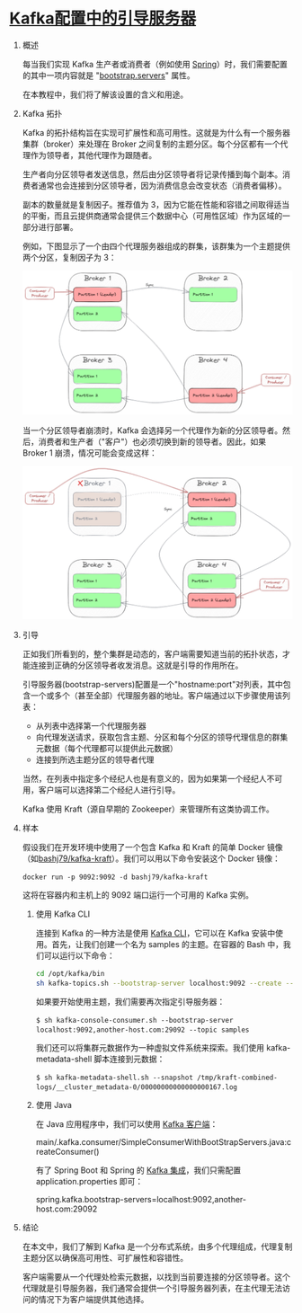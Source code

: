 # [Kafka配置中的引导服务器](https://www.baeldung.com/java-kafka-bootstrap-server)

1. 概述

    每当我们实现 Kafka 生产者或消费者（例如使用 [Spring](https://www.baeldung.com/spring-kafka)）时，我们需要配置的其中一项内容就是 "[bootstrap.servers](https://docs.confluent.io/kafka-clients/java/current/overview.html#initialization)" 属性。

    在本教程中，我们将了解该设置的含义和用途。

2. Kafka 拓扑

    Kafka 的拓扑结构旨在实现可扩展性和高可用性。这就是为什么有一个服务器集群（broker）来处理在 Broker 之间复制的主题分区。每个分区都有一个代理作为领导者，其他代理作为跟随者。

    生产者向分区领导者发送信息，然后由分区领导者将记录传播到每个副本。消费者通常也会连接到分区领导者，因为消费信息会改变状态（消费者偏移）。

    副本的数量就是复制因子。推荐值为 3，因为它能在性能和容错之间取得适当的平衡，而且云提供商通常会提供三个数据中心（可用性区域）作为区域的一部分进行部署。

    例如，下图显示了一个由四个代理服务器组成的群集，该群集为一个主题提供两个分区，复制因子为 3：

    ![Kafka 拓扑](pic/kafka-topology-1024x549-1.webp)

    当一个分区领导者崩溃时，Kafka 会选择另一个代理作为新的分区领导者。然后，消费者和生产者（"客户"）也必须切换到新的领导者。因此，如果 Broker 1 崩溃，情况可能会变成这样：

    ![Kafka拓扑故障](pic/kafka-topology-failure-1024x581-1.png)

3. 引导

    正如我们所看到的，整个集群是动态的，客户端需要知道当前的拓扑状态，才能连接到正确的分区领导者收发消息。这就是引导的作用所在。

    引导服务器(bootstrap-servers)配置是一个"hostname:port"对列表，其中包含一个或多个（甚至全部）代理服务器的地址。客户端通过以下步骤使用该列表：

    - 从列表中选择第一个代理服务器
    - 向代理发送请求，获取包含主题、分区和每个分区的领导代理信息的群集元数据（每个代理都可以提供此元数据）
    - 连接到所选主题分区的领导者代理

    当然，在列表中指定多个经纪人也是有意义的，因为如果第一个经纪人不可用，客户端可以选择第二个经纪人进行引导。

    Kafka 使用 Kraft（源自早期的 Zookeeper）来管理所有这类协调工作。

4. 样本

    假设我们在开发环境中使用了一个包含 Kafka 和 Kraft 的简单 Docker 镜像（如[bashj79/kafka-kraft](https://hub.docker.com/r/bashj79/kafka-kraft)）。我们可以用以下命令安装这个 Docker 镜像：

    `docker run -p 9092:9092 -d bashj79/kafka-kraft`

    这将在容器内和主机上的 9092 端口运行一个可用的 Kafka 实例。

    1. 使用 Kafka CLI

        连接到 Kafka 的一种方法是使用 [Kafka CLI](https://docs.confluent.io/kafka/operations-tools/kafka-tools.html#kafka-console-consumer-sh)，它可以在 Kafka 安装中使用。首先，让我们创建一个名为 samples 的主题。在容器的 Bash 中，我们可以运行以下命令：

        ```bash
        cd /opt/kafka/bin
        sh kafka-topics.sh --bootstrap-server localhost:9092 --create --topic samples --partitions 1 --replication-factor 1
        ```

        如果要开始使用主题，我们需要再次指定引导服务器：

        `$ sh kafka-console-consumer.sh --bootstrap-server localhost:9092,another-host.com:29092 --topic samples`

        我们还可以将集群元数据作为一种虚拟文件系统来探索。我们使用 kafka-metadata-shell 脚本连接到元数据：

        `$ sh kafka-metadata-shell.sh --snapshot /tmp/kraft-combined-logs/__cluster_metadata-0/00000000000000000167.log`

    2. 使用 Java

        在 Java 应用程序中，我们可以使用 [Kafka 客户端](https://docs.confluent.io/kafka-clients/java/current/overview.html)：

        main/.kafka.consumer/SimpleConsumerWithBootStrapServers.java:createConsumer()

        有了 Spring Boot 和 Spring 的 [Kafka 集成](https://spring.io/projects/spring-kafka)，我们只需配置 application.properties 即可：

        spring.kafka.bootstrap-servers=localhost:9092,another-host.com:29092
5. 结论

    在本文中，我们了解到 Kafka 是一个分布式系统，由多个代理组成，代理复制主题分区以确保高可用性、可扩展性和容错性。

    客户端需要从一个代理处检索元数据，以找到当前要连接的分区领导者。这个代理就是引导服务器，我们通常会提供一个引导服务器列表，在主代理无法访问的情况下为客户端提供其他选择。
